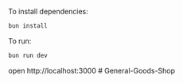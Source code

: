 To install dependencies:
```sh
bun install
```

To run:
```sh
bun run dev
```

open http://localhost:3000
#   G e n e r a l - G o o d s - S h o p  
 